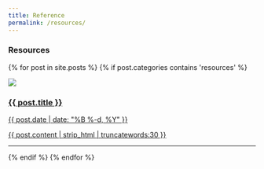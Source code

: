 ```yaml
---
title: Reference
permalink: /resources/
---
```


### **Resources**

<div class="content list">
  {% for post in site.posts %}
    {% if post.categories contains 'resources' %}
      <div class="list-item">
        <p class="list-post-title">
          <a href="{{post.url | prepend: site.baseurl }}">
              <div class="row">
                  <div class="col-sm-4">
                      <img src="/{% if post.header-img %}{{ post.header-img }}{% else %}{{ site.header-img }}{% endif %}">
                  </div>
                  <div class="col-sm-8">
                      <h3 class="post-title">
                          {{ post.title }}
                      </h3>
                      <p class="list-post-title">
                        {{ post.date | date: "%B %-d, %Y" }}
                      </p>
                      <p class="list-detail" >
                        {{ post.content | strip_html | truncatewords:30 }}
                      </p>
                  </div>
              </div>
              <hr/>
          </a>
        </p>
      </div>
    {% endif %}
  {% endfor %}
</div>

